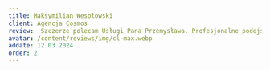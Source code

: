 ```yaml
---
title: Maksymilian Wesołowski
client: Agencja Cosmos
review:  Szczerze polecam Usługi Pana Przemysława. Profesjonalne podejście i kontakt sprawiły, że zostanę jako Klient na długo.
avatar: /content/reviews/img/cl-max.webp
addate: 12.03.2024
order: 2
---
```

